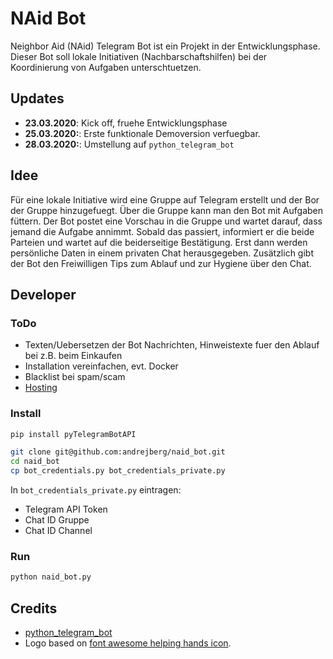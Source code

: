 # NAid Bot
Neighbor Aid (NAid) Telegram Bot ist ein Projekt in der Entwicklungsphase. Dieser Bot soll lokale Initiativen (Nachbarschaftshilfen) bei der Koordinierung von Aufgaben unterschtuetzen.

## Updates
- **23.03.2020**:
Kick off, fruehe Entwicklungsphase
- **25.03.2020:**:
Erste funktionale Demoversion verfuegbar.
- **28.03.2020:**:
Umstellung auf `python_telegram_bot`

## Idee
Für eine lokale Initiative wird eine Gruppe auf Telegram erstellt und der Bor der Gruppe hinzugefuegt. Über die Gruppe kann man den Bot mit Aufgaben füttern. Der Bot postet eine Vorschau in die Gruppe und wartet darauf, dass jemand die Aufgabe annimmt. Sobald das passiert, informiert er die beide Parteien und wartet auf die beiderseitige Bestätigung. Erst dann werden persönliche Daten in einem privaten Chat herausgegeben. Zusätzlich gibt der Bot den Freiwilligen Tips zum Ablauf und zur Hygiene über den Chat.


## Developer
### ToDo
- Texten/Uebersetzen der Bot Nachrichten, Hinweistexte fuer den Ablauf bei z.B. beim Einkaufen
- Installation vereinfachen, evt. Docker
- Blacklist bei spam/scam
- [Hosting](https://github.com/python-telegram-bot/python-telegram-bot/wiki/Where-to-host-Telegram-Bots)

### Install
```bash
pip install pyTelegramBotAPI

git clone git@github.com:andrejberg/naid_bot.git
cd naid_bot
cp bot_credentials.py bot_credentials_private.py
```

In `bot_credentials_private.py` eintragen:
- Telegram API Token
- Chat ID Gruppe
- Chat ID Channel

### Run
```bash
python naid_bot.py
```


## Credits
- [python_telegram_bot](https://github.com/python-telegram-bot/python-telegram-bot)
- Logo based on [font awesome helping hands icon](https://fontawesome.com/icons/hands-helping).
